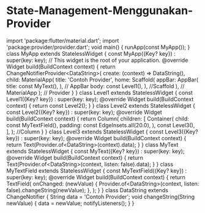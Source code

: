 # State-Management-Menggunakan-Provider
import 'package:flutter/material.dart'; import 'package:provider/provider.dart';  void main() {   runApp(const MyApp()); }  class MyApp extends StatelessWidget {   const MyApp({Key? key}) : super(key: key);    // This widget is the root of your application.   @override   Widget build(BuildContext context) {     return ChangeNotifierProvider&lt;DataString>(       create: (context) => DataString(),       child: MaterialApp(         title: 'Contoh Provider',         home: Scaffold(           appBar: AppBar(             title: const MyText(),           ), // AppBar           body: const Level1(),         ), //Scaffold       ), // MaterialApp     ); // Provider   } }  class Level1 extends StatelessWidget {   const Level1({Key? key}) : super(key: key);    @override   Widget build(BuildContext context) {     return const Level2();   } }  class Level2 extends StatelessWidget {   const Level2({Key? key}) : super(key: key);    @override   Widget build(BuildContext context) {     return Column(       children: [         Container(           child: const MyTextField(),           padding: const EdgeInsets.all(20.0),         ),         const Level3(),       ],     ); //Column   } }  class Level3 extends StatelessWidget {   const Level3({Key? key}) : super(key: key);    @override   Widget build(BuildContext context) {     return Text(Provider.of&lt;DataString>(context).data);   } }  class MyText extends StatelessWidget {   const MyText({Key? key}) : super(key: key);    @override   Widget build(BuildContext context) {     return Text(Provider.of&lt;DataString>(context, listen: false).data);   } }  class MyTextField extends StatelessWidget {   const MyTextField({Key? key}) : super(key: key);    @override   Widget build(BuildContext context) {     return TextField(       onChanged: (newValue) {         Provider.of&lt;DataString>(context, listen: false).changeString(newValue);       },     );   } }  class DataString extends ChangeNotifier {   String data = 'Contoh Provider';    void changeString(String newValue) {     data = newValue;     notifyListeners();   } }
